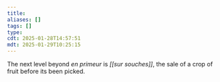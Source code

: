 ```yaml
---
title: 
aliases: []
tags: []
type:
cdt: 2025-01-28T14:57:51
mdt: 2025-01-29T10:25:15
---
```


The next level beyond *en primeur* is *[[sur souches]]*, the sale of a crop of fruit before its been picked.
